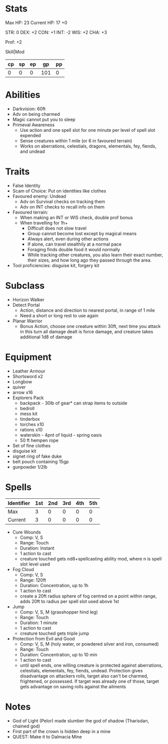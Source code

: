 # Stats
Max HP: 23
Current HP: 17 +0

STR: 0
DEX: +2
CON: +1
INT: -2
WIS: +2
CHA: +3

Prof: +2

Skill|Mod

cp|sp|ep|gp|pp
---|---|---|---|---
0|0|0|101|0

# Abilities
- Darkvision: 60ft
- Adv on being charmed
- Magic cannot put you to sleep
- Primeval Awareness
	- Use action and one spell slot for one minute per level of spell slot expended
	- Sense creatures within 1 mile (or 6 in favoured terrain)
	- Works on aberrations, celestials, dragons, elementals, fey, fiends, and undead

# Traits
- False Identity
- Scam of Choice: Put on identities like clothes
- Favoured enemy: Undead
	- Adv on Survival checks on tracking them
	- Adv on INT checks to recall info on them
- Favoured terrain: 
	- When making an INT or WIS check, double prof bonus
	- When travelling for 1h+
		- Difficult does not slow travel
		- Group cannot become lost except by magical means
		- Always alert, even during other actions
		- If alone, can travel stealthily at a normal pace
		- Foraging finds double food it would normally
		- While tracking other creatures, you also learn their exact number, their sizes, and how long ago they passed through the area.
- Tool proficiencies: disguise kit, forgery kit

# Subclass
- Horizon Walker
- Detect Portal
	- Action, distance and direction to nearest portal, in range of 1 mile
	- Need a short or long rest to use again
- Planar Warrior
	- Bonus Action, choose one creature within 30ft, next time you attack in this turn all damage dealt is force damage, and creature takes additional 1d8 of damage

# Equipment
- Leather Armour
- Shortsword x2
- Longbow
- quiver
- arrow x16
- Explorers Pack
	- backpack - 30lb of gear* can strap items to outside
	- bedroll 
	- mess kit 
	- tinderbox 
	- torches x10 
	- rations x10 
	- waterskin - 4pnt of liquid - spring oasis
	- 50 ft hempen rope
- Set of fine clothes
- disguise kit
- signet ring of fake duke
- belt pouch containing 15gp
- gunpowder 1/2lb

# Spells
Identifier|1st|2nd|3rd|4th|5th
---|---|---|---|---|---
Max|3|0|0|0|0
Current|3|0|0|0|0

- Cure Wounds
	- Comp: V, S
	- Range: Touch
	- Duration: Instant
	- 1 action to cast
	- creature touched gets nd8+spellcasting ability mod, where n is spell slot level used
- Fog Cloud
	- Comp: V, S
	- Range: 120ft
	- Duration: Concentration, up to 1h
	- 1 action to cast
	- create a 20ft radius sphere of fog centred on a point within range, adds 20ft to radius per spell slot used above 1st
- Jump
	- Comp: V, S, M (grasshopper hind leg)
	- Range: Touch
	- Duration: 1 minute
	- 1 action to cast
	- creature touched gets triple jump 
- Protection from Evil and Good
	- Comp: V, S, M (holy water, or powdered silver and iron, consumed)
	- Range: Touch
	- Duration: Concentration, up to 10 min
	- 1 action to cast
	- until spell ends, one willing creature is protected against aberrations, celestials, elementals, fey, fiends, undead. Protection gives disadvantage on attackers rolls, target also can't be charmed, frightened, or possessed. If target was already one of those, target gets advantage on saving rolls against the ailments

# Notes
- God of Light (Pelor) made slumber the god of shadow (Tharisdan, chained god)
- First part of the crown is hidden deep in a mine
- QUEST: Make it to Dalmacia Mine